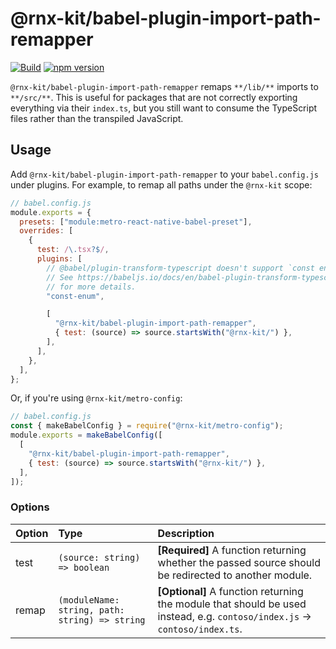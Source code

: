 # @rnx-kit/babel-plugin-import-path-remapper

[![Build](https://github.com/microsoft/rnx-kit/actions/workflows/build.yml/badge.svg)](https://github.com/microsoft/rnx-kit/actions/workflows/build.yml)
[![npm version](https://img.shields.io/npm/v/@rnx-kit/babel-plugin-import-path-remapper)](https://www.npmjs.com/package/@rnx-kit/babel-plugin-import-path-remapper)

`@rnx-kit/babel-plugin-import-path-remapper` remaps `**/lib/**` imports to
`**/src/**`. This is useful for packages that are not correctly exporting
everything via their `index.ts`, but you still want to consume the TypeScript
files rather than the transpiled JavaScript.

## Usage

Add `@rnx-kit/babel-plugin-import-path-remapper` to your `babel.config.js` under
plugins. For example, to remap all paths under the `@rnx-kit` scope:

```js
// babel.config.js
module.exports = {
  presets: ["module:metro-react-native-babel-preset"],
  overrides: [
    {
      test: /\.tsx?$/,
      plugins: [
        // @babel/plugin-transform-typescript doesn't support `const enum`s.
        // See https://babeljs.io/docs/en/babel-plugin-transform-typescript#caveats
        // for more details.
        "const-enum",

        [
          "@rnx-kit/babel-plugin-import-path-remapper",
          { test: (source) => source.startsWith("@rnx-kit/") },
        ],
      ],
    },
  ],
};
```

Or, if you're using `@rnx-kit/metro-config`:

```js
// babel.config.js
const { makeBabelConfig } = require("@rnx-kit/metro-config");
module.exports = makeBabelConfig([
  [
    "@rnx-kit/babel-plugin-import-path-remapper",
    { test: (source) => source.startsWith("@rnx-kit/") },
  ],
]);
```

### Options

| Option | Type                                           | Description                                                                                                                |
| :----- | :--------------------------------------------- | :------------------------------------------------------------------------------------------------------------------------- |
| test   | `(source: string) => boolean`                  | **[Required]** A function returning whether the passed source should be redirected to another module.                      |
| remap  | `(moduleName: string, path: string) => string` | **[Optional]** A function returning the module that should be used instead, e.g. `contoso/index.js` -> `contoso/index.ts`. |
